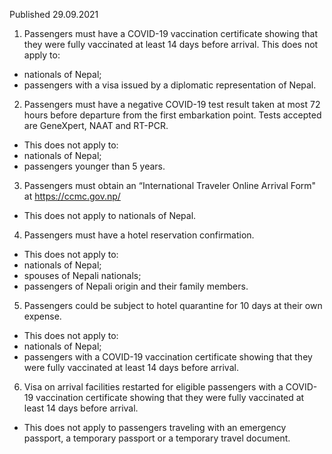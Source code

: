 Published 29.09.2021
1. Passengers must have a COVID-19 vaccination certificate showing that they were fully vaccinated at least 14 days before arrival.
This does not apply to:
- nationals of Nepal;
- passengers with a visa issued by a diplomatic representation of Nepal.
2. Passengers must have a negative COVID-19 test result taken at most 72 hours before departure from the first embarkation point. Tests accepted are GeneXpert, NAAT and RT-PCR.
- This does not apply to:
- nationals of Nepal;
- passengers younger than 5 years.
3. Passengers must obtain an “International Traveler Online Arrival Form" at <a href="https://ccmc.gov.np/">https://ccmc.gov.np/</a>
- This does not apply to nationals of Nepal.
4. Passengers must have a hotel reservation confirmation.
- This does not apply to:
- nationals of Nepal;
- spouses of Nepali nationals;
- passengers of Nepali origin and their family members.
5. Passengers could be subject to hotel quarantine for 10 days at their own expense.
- This does not apply to:
- nationals of Nepal;
- passengers with a COVID-19 vaccination certificate showing that they were fully vaccinated at least 14 days before arrival.
6. Visa on arrival facilities restarted for eligible passengers with a COVID-19 vaccination certificate showing that they were fully vaccinated at least 14 days before arrival.
- This does not apply to passengers traveling with an emergency passport, a temporary passport or a temporary travel document.
